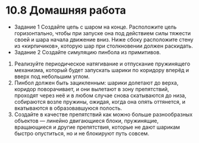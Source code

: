 # 10.8 Домашняя работа
* Задание 1
Создайте цепь с шаром на конце. Расположите цель горизонтально, чтобы при запуске она под действием силы тяжести своей и шара начала движение вниз. Ниже сбоку расположите стену из «кирпичиков», которую шар при столкновении должен раскидать.
* Задание 2
Создайте симуляцию пинбола из примитивов. 
1. Реализуйте периодическое натягивание и отпускание пружинящего механизма, который будет запускать шарики по коридору вперёд и вверх под небольшим углом.
2. Пинбол должен быть зацикленным: шарики долетают до верха, коридор поворачивает, и они вылетают в зону препятствий, проходят через неё и в любом случае снова скатываются до низа, собираются возле пружины, ожидая, когда она опять оттянется, и вкатываются в образовавшуюся полость.
3. Создайте в качестве препятствий как можно больше разнообразных объектов — линейно двигающиеся блоки, пружинящие, вращающиеся и другие препятствия, которые не дают шарикам быстро опуститься, но и не блокируют путь совсем.
